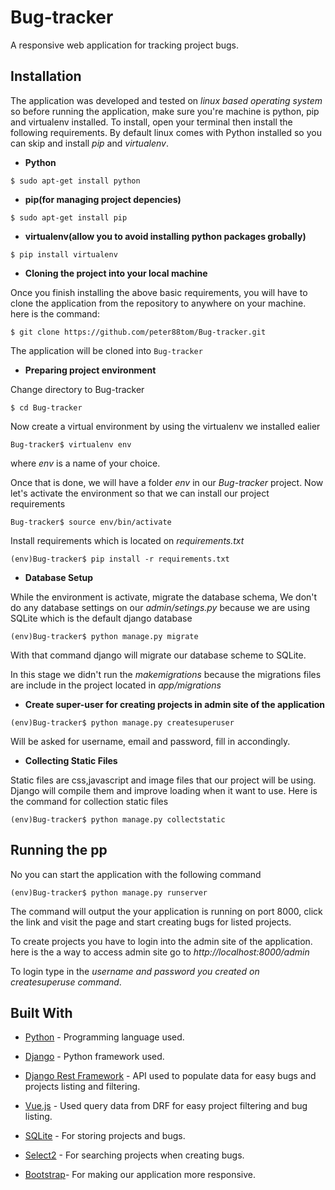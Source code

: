 # Bug-tracker
A responsive web application for tracking project bugs.


## Installation
The application was developed and tested on *linux based operating system* so before running the application, make sure you're machine is python, pip and virtualenv installed. To install, open your terminal then install the following requirements. By default linux comes with Python installed so you can skip and install *pip* and *virtualenv*.

* **Python**
```
$ sudo apt-get install python
```
* **pip(for managing project depencies)**
```
$ sudo apt-get install pip
```
* **virtualenv(allow you to avoid installing python packages grobally)**
```
$ pip install virtualenv
```


* **Cloning the project into your local machine**

Once you finish installing the above basic requirements, you will have to clone the application from the repository to anywhere on your machine. here is the command:
```
$ git clone https://github.com/peter88tom/Bug-tracker.git
```

The application will be cloned into ```Bug-tracker```


* **Preparing project environment**

Change directory to Bug-tracker
```
$ cd Bug-tracker
```

Now create a virtual environment by using the virtualenv we installed ealier
```
Bug-tracker$ virtualenv env
```
where *env* is a name of your choice.

Once that is done, we will have a folder *env* in our *Bug-tracker* project. Now let's  activate the environment so that we can install our project requirements
```
Bug-tracker$ source env/bin/activate
```

Install requirements which  is located on *requirements.txt*
```
(env)Bug-tracker$ pip install -r requirements.txt
```


* **Database Setup**

While the environment is activate, migrate the database schema, We don't do any database settings on our *admin/setings.py* because we are using SQLite which is the default django database 

```
(env)Bug-tracker$ python manage.py migrate
```

With that command django will migrate our database scheme to SQLite.

In this stage we didn't run the *makemigrations* because the migrations files are include in the project located in *app/migrations*


* **Create super-user for creating projects in admin site of the application**
```
(env)Bug-tracker$ python manage.py createsuperuser
```

Will be asked for username, email and password, fill in accondingly.

* **Collecting Static Files**

Static files are css,javascript and image files that our project will be using. Django will compile them and improve loading when it want to use. Here is the command for collection static files

```
(env)Bug-tracker$ python manage.py collectstatic
```

## Running the pp

No you can start the application with the following command
```
(env)Bug-tracker$ python manage.py runserver
```

The command will output the your application is running on port 8000, click the link and visit the page and start creating bugs for listed projects. 

To create projects you have to login into the admin site of the application. here is the a way to access admin site go to *http://localhost:8000/admin*

To login type in the *username and password you created on createsuperuse command*.



## Built With

* [Python](https://docs.python.org/2/index.html) - Programming language used.

* [Django](https://docs.djangoproject.com/en/1.11/) - Python framework used.

* [Django Rest Framework](http://www.django-rest-framework.org/) - API used to populate data for easy bugs and projects listing and filtering.

* [Vue.js](https://vuejs.org/v2/guide/) - Used query data from DRF for easy project filtering and bug listing.

* [SQLite](https://www.sqlite.org/docs.html) - For storing projects and bugs.

* [Select2](https://select2.org/) - For searching projects when creating bugs.

* [Bootstrap](https://getbootstrap.com/docs/4.0/getting-started/introduction/)- For making our application more responsive.
